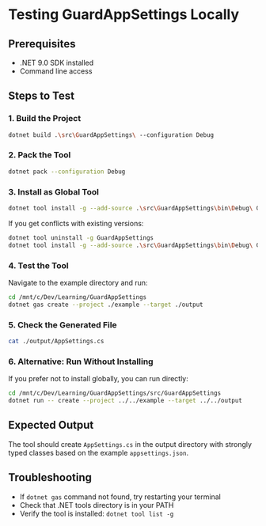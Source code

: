 # Testing GuardAppSettings Locally

## Prerequisites
- .NET 9.0 SDK installed
- Command line access

## Steps to Test

### 1. Build the Project
```bash
dotnet build .\src\GuardAppSettings\ --configuration Debug
```

### 2. Pack the Tool
```bash
dotnet pack --configuration Debug
```

### 3. Install as Global Tool
```bash
dotnet tool install -g --add-source .\src\GuardAppSettings\bin\Debug\ GuardAppSettings
```

If you get conflicts with existing versions:
```bash
dotnet tool uninstall -g GuardAppSettings
dotnet tool install -g --add-source .\src\GuardAppSettings\bin\Debug\ GuardAppSettings
```

### 4. Test the Tool
Navigate to the example directory and run:
```bash
cd /mnt/c/Dev/Learning/GuardAppSettings
dotnet gas create --project ./example --target ./output
```

### 5. Check the Generated File
```bash
cat ./output/AppSettings.cs
```

### 6. Alternative: Run Without Installing
If you prefer not to install globally, you can run directly:
```bash
cd /mnt/c/Dev/Learning/GuardAppSettings/src/GuardAppSettings
dotnet run -- create --project ../../example --target ../../output
```

## Expected Output
The tool should create `AppSettings.cs` in the output directory with strongly typed classes based on the example `appsettings.json`.

## Troubleshooting
- If `dotnet gas` command not found, try restarting your terminal
- Check that .NET tools directory is in your PATH
- Verify the tool is installed: `dotnet tool list -g`